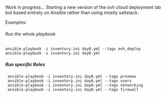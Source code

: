 Work in progress...
Starting a new version of the ovh cloud deployment lab but based entirely on Ansible rather than using mostly saltstack.

Examples:

###### Run the whole playbook

```
ansible-playbook -i inventory.ini day0.yml --tags ovh_deploy
ansible-playbook -i inventory.ini day0.yml 
```

##### Run specific Roles

```
 ansible-playbook -i inventory.ini day0.yml --tags proxmox
 ansible-playbook -i inventory.ini day0.yml --tags users
 ansible-playbook -i inventory.ini day0.yml --tags networking
 ansible-playbook -i inventory.ini day0.yml --tags firewall
```